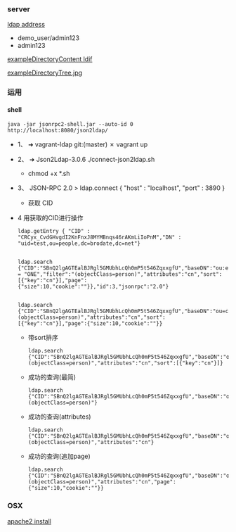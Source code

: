 ### server

[ldap address](http://43.254.218.51/superldap/cmd.php?server_id=1&redirect=true)

*	demo_user/admin123
*	admin123

[exampleDirectoryContent ldif](http://connect2id.com/assets/products/json2ldap/exampleDirectoryContent.ldif.txt)

[exampleDirectoryTree.jpg](http://connect2id.com/assets/products/json2ldap/exampleDirectoryTree.jpg)

	
### 运用

#### shell

	java -jar jsonrpc2-shell.jar --auto-id 0 http://localhost:8080/json2ldap/	

*	1、 ➜  vagrant-ldap git:(master) ✗ vagrant up

*	2、	➜  Json2Ldap-3.0.6 ./connect-json2ldap.sh
	*	chmod +x *.sh	
	
*	3、	JSON-RPC 2.0 > ldap.connect { "host" : "localhost", "port" : 3890 }
	*	获取 CID	
*	4	用获取的CID进行操作

		ldap.getEntry { "CID" : "CRCyx_CvdGHvgdI2KnFnxJ8MYMBnqs46rAKmLiIoPnM","DN" : "uid=test,ou=people,dc=brodate,dc=net"}
		
		
		ldap.search	 {"CID":"SBnQ2lgAGTEalBJRgl5GMUbhLcQh0mP5t546ZqxxgfU","baseDN":"ou:employee,ou=people,dc=brodate,dc=net",“scope“ = "ONE","filter":"(objectClass=person)","attributes":"cn","sort":[{"key":"cn"}],"page":{"size":10,"cookie":""}},"id":3,"jsonrpc":"2.0"}


		ldap.search {"CID":"SBnQ2lgAGTEalBJRgl5GMUbhLcQh0mP5t546ZqxxgfU","baseDN":"ou=contractor,ou=people,dc=brodate,dc=net","scope":"ONE","filter":"(objectClass=person)","attributes":"cn","sort":[{"key":"cn"}],"page":{"size":10,"cookie":""}}
		
	*	带sort排序		
		
			ldap.search {"CID":"SBnQ2lgAGTEalBJRgl5GMUbhLcQh0mP5t546ZqxxgfU","baseDN":"ou=contractor,ou=people,dc=brodate,dc=net","scope":"ONE","filter":"(objectClass=person)","attributes":"cn","sort":[{"key":"cn"}]}
		

	*	成功的查询(最简)		
		
			ldap.search {"CID":"SBnQ2lgAGTEalBJRgl5GMUbhLcQh0mP5t546ZqxxgfU","baseDN":"ou=employees,ou=people,dc=brodate,dc=net","scope":"ONE","filter":"(objectClass=person)"}
			
	*	成功的查询(attributes)		
		
			ldap.search {"CID":"SBnQ2lgAGTEalBJRgl5GMUbhLcQh0mP5t546ZqxxgfU","baseDN":"ou=employees,ou=people,dc=brodate,dc=net","scope":"ONE","filter":"(objectClass=person)","attributes":"cn"}
			
	*	成功的查询(追加page)		
		
			ldap.search {"CID":"SBnQ2lgAGTEalBJRgl5GMUbhLcQh0mP5t546ZqxxgfU","baseDN":"ou=employees,ou=people,dc=brodate,dc=net","scope":"ONE","filter":"(objectClass=person)","attributes":"cn","page":{"size":10,"cookie":""}}						

### OSX

[apache2 install](https://coolestguidesontheplanet.com/get-apache-mysql-php-and-phpmyadmin-working-on-osx-10-11-el-capitan/)